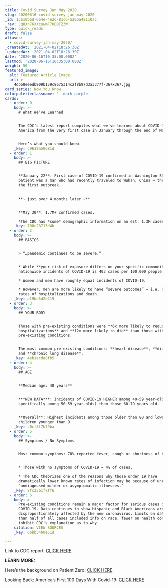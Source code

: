 ```yaml
---
title: Covid Survey Jan May 2020
slug: 20200616-covid-survey-jan-may-2020
_id: 15b10b6d-664e-4e2d-81c6-520ba48110ac
_rev: Jq8Xn76XXcuwmF7UDDTZ3W
type: quick_reads
draft: false
aliases:
  - covid-survey-jan-may-2020/
_createdAt: '2021-04-02T18:26:30Z'
_updatedAt: '2021-04-02T18:26:30Z'
date: '2020-06-16T10:35:00.000Z'
lastmod: '2020-06-16T10:35:00.000Z'
weight: 50
featured_image:
  alt: Featured Article Image
  url: >-
    4dbb8eeedb909b159c8675314c2f8b97d3a3377f-367x367.jpg
card_series: Now You Know
colorpaletteclassname: '--dark-purple'
cards:
  - order: 0
    body: >-
      # What We’ve Learned


      The CDC’s latest report compiles what we’ve learned about COVID-19 in
      America from the very first case in January through the end of May.


      Here’s what you should know.
    _key: c9619a50681d
  - order: 1
    body: >-
      ## BIG PICTURE


      **January 22**: First case of COVID-19 confirmed in Washington State. The
      patient was a man who had recently traveled to Wuhan, China – the site of
      the first outbreak.


      **~ just over 4 months later ~**


      **May 30**: 1.7M+ confirmed cases.  

      *The CDC has *some* demographic information on an est. 1.3M cases.
    _key: 708c28713d4b
  - order: 2
    body: >-
      ## BASICS


      > “…pandemic continues to be severe.”


      * While **your risk of exposure differs on your specific community**,
      nationwide incidents of COVID-19 is 403 cases per 100,000 people.

      * Women and men have roughly equal incidents of COVID-19.

      * However, men are more likely to have “severe outcomes” – i.e. higher
      rates of hospitalizations and death.
    _key: a19bd5d2e219
  - order: 3
    body: >-
      ## YOUR BODY


      Those with pre-existing conditions were **6x more likely to require
      hospitalizations** and **12x more likely to die** than those without
      pre-existing conditions.


      The most common pre-existing conditions: **heart disease**, **diabetes**
      and **chronic lung disease**.
    _key: 4eb1acda8fb5
  - order: 4
    body: >-
      ## AGE


      **Median age: 48 years**


      ***NEW DATA***: Incidents of COVID-19 HIGHER among 40-59 year-olds (and
      specifically among 50-59-year-olds) than those 60-79 years old.


      **Overall**: Highest incidents among those older than 80 and lowest in
      children younger than 9.
    _key: c0cf3f7b79ba
  - order: 5
    body: >-
      ## Symptoms / No Symptoms


      Most common symptoms: 70% reported fever, cough or shortness of breath.


      * Those with no symptoms of COVID-19 = 4% of cases.

      * The CDC theorizes one of the reasons why those under 19 have
      dramatically lower known rates of infection may be because of unreported,
      “undiagnosed milder or asymptomatic illnesses.”
    _key: 8fc23b1f7ff6
  - order: 6
    body: >-
      Pre-existing conditions remain a major factor for serious cases of
      COVID-19. Data continues to show Hispanic and Black Americans are
      disproportionately affected by the new coronavirus. Limits on data (less
      than half of all cases included info on race, fewer on health conditions)
      inhibit CDC's explanation as to why.
    citation: VIEW SOURCES
    _key: 6bbb34b0e51d

---
```

Link to CDC report: [CLICK HERE](https://www.cdc.gov/mmwr/volumes/69/wr/mm6924e2.htm?s_cid=mm6924e2_w)

**LEARN MORE:**

Here’s the background on Patient Zero: [CLICK HERE](https://smarthernews.com/covid-19-the-first-us-case-of-coronavirus/)

Looking Back: America’s First 100 Days With Covid-19: [CLICK HERE](https://smarthernews.com/article/100-days-of-covid-19-in-the-u-s-a/)